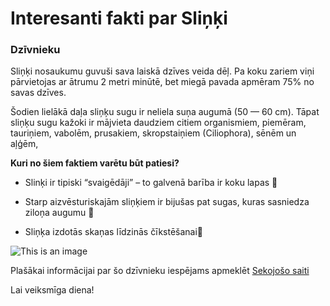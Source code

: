 # Interesanti fakti par Sliņķi
### Dzīvnieku

Sliņķi nosaukumu guvuši sava laiskā dzīves veida dēļ. Pa koku zariem viņi pārvietojas ar ātrumu 2 metri minūtē, bet miegā pavada apmēram 75% no savas dzīves. 

Šodien lielākā daļa sliņķu sugu ir neliela suņa augumā (50 — 60 cm). Tāpat sliņķu sugu kažoki ir mājvieta daudziem citiem organismiem, piemēram, tauriņiem, vabolēm, prusakiem, skropstaiņiem (Ciliophora), sēnēm un aļģēm, 

**Kuri no šiem faktiem varētu būt patiesi?**

* Slinķi ir tipiski “svaigēdāji” – to galvenā barība ir koku lapas :seedling:

* Starp aizvēsturiskajām sliņķiem ir bijušas pat sugas, kuras sasniedza ziloņa augumu :elephant:

* Sliņķa izdotās skaņas līdzinās čīkstēšanai:door:

![This is an image](happy-rescued-sloth-royalty-free-image-1600692063.jpg)

Plašākai informācijai par šo dzīvnieku iespējams apmeklēt [Sekojošo saiti](https://izklaide.tv3.lv/dzivesstils/dzivnieki/video-ka-izklausas-slinkakais-dzivnieks-pasaule/)

Lai veiksmīga diena!
